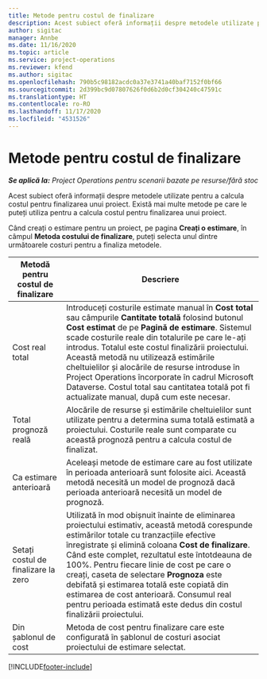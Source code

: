 ```yaml
---
title: Metode pentru costul de finalizare
description: Acest subiect oferă informații despre metodele utilizate pentru a calcula costul pentru finalizarea unui proiect.
author: sigitac
manager: Annbe
ms.date: 11/16/2020
ms.topic: article
ms.service: project-operations
ms.reviewer: kfend
ms.author: sigitac
ms.openlocfilehash: 790b5c98182acdc0a37e3741a40baf7152f0bf66
ms.sourcegitcommit: 2d399bc9d07807626f0d6b2d0cf304240c47591c
ms.translationtype: HT
ms.contentlocale: ro-RO
ms.lasthandoff: 11/17/2020
ms.locfileid: "4531526"
---
```

# <a name="cost-to-complete-methods"></a>Metode pentru costul de finalizare

_**Se aplică la:** Project Operations pentru scenarii bazate pe resurse/fără stoc_

Acest subiect oferă informații despre metodele utilizate pentru a calcula costul pentru finalizarea unui proiect. Există mai multe metode pe care le puteți utiliza pentru a calcula costul pentru finalizarea unui proiect. 

Când creați o estimare pentru un proiect, pe pagina **Creați o estimare**, în câmpul **Metoda costului de finalizare**, puteți selecta unul dintre următoarele costuri pentru a finaliza metodele.

| Metodă pentru costul de finalizare    | Descriere                                                                                                                                                                                                                                                                                                                                                                                                                                                                                        |
|------------------------------|----------------------------------------------------------------------------------------------------------------------------------------------------------------------------------------------------------------------------------------------------------------------------------------------------------------------------------------------------------------------------------------------------------------------------------------------------------------------------------------------------|
| Cost real total            | Introduceți costurile estimate manual în **Cost total** sau câmpurile **Cantitate totală** folosind butonul **Cost estimat** de pe **Pagină de estimare**. Sistemul scade costurile reale din totalurile pe care le-ați introdus. Totalul este costul finalizării proiectului. Această metodă nu utilizează estimările cheltuielilor și alocările de resurse introduse în Project Operations încorporate în cadrul Microsoft Dataverse. Costul total sau cantitatea totală pot fi actualizate manual, după cum este necesar.  |
| Total prognoză reală        | Alocările de resurse și estimările cheltuielilor sunt utilizate pentru a determina suma totală estimată a proiectului. Costurile reale sunt comparate cu această prognoză pentru a calcula costul de finalizat.                                                                                                                                                                                                                                                                          |
| Ca estimare anterioară         | Aceleași metode de estimare care au fost utilizate în perioada anterioară sunt folosite aici. Această metodă necesită un model de prognoză dacă perioada anterioară necesită un model de prognoză.                                                                                                                                                                                                                                                                                                                           |
| Setați costul de finalizare la zero | Utilizată în mod obișnuit înainte de eliminarea proiectului estimativ, această metodă corespunde estimărilor totale cu tranzacțiile efective înregistrate și elimină coloana **Cost de finalizare**. Când este complet, rezultatul este întotdeauna de 100%. Pentru fiecare linie de cost pe care o creați, caseta de selectare **Prognoza** este debifată și estimarea totală este copiată din estimarea de cost anterioară. Consumul real pentru perioada estimată este dedus din costul finalizării proiectului.              |
| Din șablonul de cost           | Metoda de cost pentru finalizare care este configurată în șablonul de costuri asociat proiectului de estimare selectat.                                                                                                                                                                                                                                                                                                                                                                          |


[!INCLUDE[footer-include](../includes/footer-banner.md)]